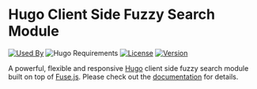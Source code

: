 # Hugo Client Side Fuzzy Search Module

[![Used By](https://flat.badgen.net/github/dependents-repo/hugomods/search?label=used+by&icon=hugo)](https://github.com/hugomods/search/network/dependents)
![Hugo Requirements](https://img.shields.io/badge/dynamic/json?color=important&label=requirements&query=requirements&logo=hugo&style=flat-square&url=https://api.razonyang.com/v1/hugo/modules/github.com/hugomods/search)
[![License](https://img.shields.io/github/license/hugomods/search?style=flat-square)](https://github.com/hugomods/search/blob/main/LICENSE)
[![Version](https://img.shields.io/github/v/tag/hugomods/search?label=version&style=flat-square)](https://github.com/hugomods/search/tags)

A powerful, flexible and responsive [Hugo](https://gohugo.io/) client side fuzzy search module built on top of [Fuse.js](https://github.com/krisk/Fuse).
Please check out the [documentation](https://hugomods.com/search/) for details.
